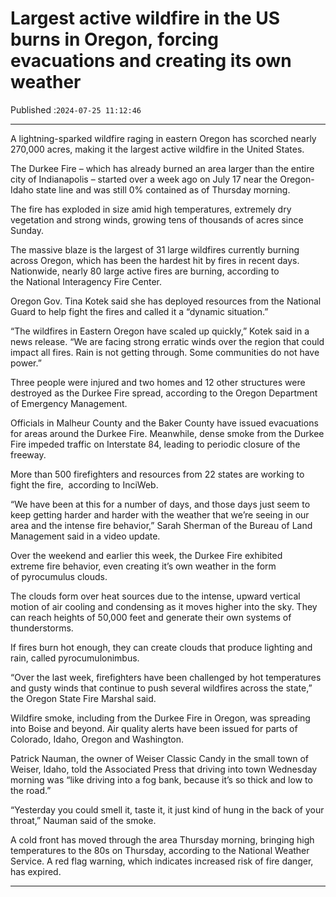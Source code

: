 # Largest active wildfire in the US burns in Oregon, forcing evacuations and creating its own weather

Published :`2024-07-25 11:12:46`

---

A lightning-sparked wildfire raging in eastern Oregon has scorched nearly 270,000 acres, making it the largest active wildfire in the United States.

The Durkee Fire – which has already burned an area larger than the entire city of Indianapolis – started over a week ago on July 17 near the Oregon-Idaho state line and was still 0% contained as of Thursday morning.

The fire has exploded in size amid high temperatures, extremely dry vegetation and strong winds, growing tens of thousands of acres since Sunday.

The massive blaze is the largest of 31 large wildfires currently burning across Oregon, which has been the hardest hit by fires in recent days. Nationwide, nearly 80 large active fires are burning, according to the National Interagency Fire Center.

Oregon Gov. Tina Kotek said she has deployed resources from the National Guard to help fight the fires and called it a “dynamic situation.”

“The wildfires in Eastern Oregon have scaled up quickly,” Kotek said in a news release. “We are facing strong erratic winds over the region that could impact all fires. Rain is not getting through. Some communities do not have power.”

Three people were injured and two homes and 12 other structures were destroyed as the Durkee Fire spread, according to the Oregon Department of Emergency Management.

Officials in Malheur County and the Baker County have issued evacuations for areas around the Durkee Fire. Meanwhile, dense smoke from the Durkee Fire impeded traffic on Interstate 84, leading to periodic closure of the freeway.

More than 500 firefighters and resources from 22 states are working to fight the fire,  according to InciWeb.

“We have been at this for a number of days, and those days just seem to keep getting harder and harder with the weather that we’re seeing in our area and the intense fire behavior,” Sarah Sherman of the Bureau of Land Management said in a video update.

Over the weekend and earlier this week, the Durkee Fire exhibited extreme fire behavior, even creating it’s own weather in the form of pyrocumulus clouds.

The clouds form over heat sources due to the intense, upward vertical motion of air cooling and condensing as it moves higher into the sky. They can reach heights of 50,000 feet and generate their own systems of thunderstorms.

If fires burn hot enough, they can create clouds that produce lighting and rain, called pyrocumulonimbus.

“Over the last week, firefighters have been challenged by hot temperatures and gusty winds that continue to push several wildfires across the state,” the Oregon State Fire Marshal said.

Wildfire smoke, including from the Durkee Fire in Oregon, was spreading into Boise and beyond. Air quality alerts have been issued for parts of Colorado, Idaho, Oregon and Washington.

Patrick Nauman, the owner of Weiser Classic Candy in the small town of Weiser, Idaho, told the Associated Press that driving into town Wednesday morning was “like driving into a fog bank, because it’s so thick and low to the road.”

“Yesterday you could smell it, taste it, it just kind of hung in the back of your throat,” Nauman said of the smoke.

A cold front has moved through the area Thursday morning, bringing high temperatures to the 80s on Thursday, according to the National Weather Service. A red flag warning, which indicates increased risk of fire danger, has expired.

---

